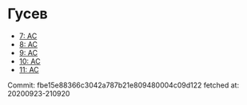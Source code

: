 # Гусев
- [7: AC](7.md)
- [8: AC](8.md)
- [9: AC](9.md)
- [10: AC](10.md)
- [11: AC](11.md)

Commit: fbe15e88366c3042a787b21e809480004c09d122
 fetched at: 20200923-210920
